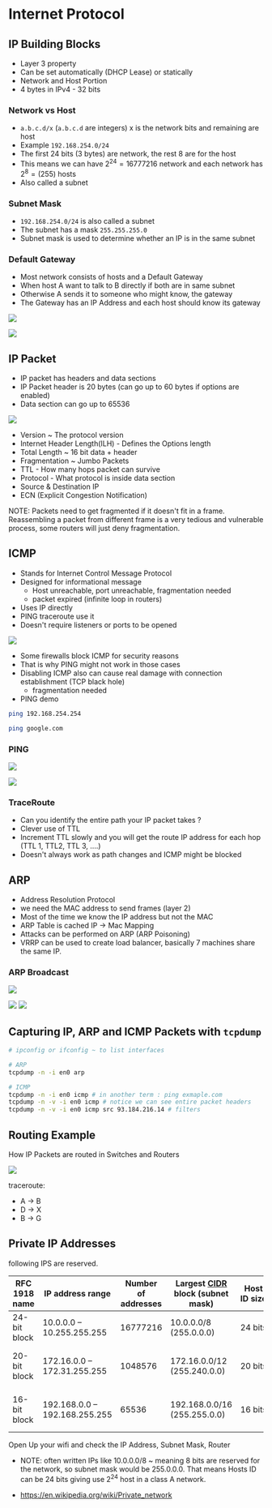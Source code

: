 # Internet Protocol

## IP Building Blocks

- Layer 3 property
- Can be set automatically (DHCP Lease) or statically
- Network and Host Portion
- 4 bytes in IPv4 - 32 bits

### Network vs Host

- `a.b.c.d/x` (`a.b.c.d` are integers) x is the network bits and remaining are host
- Example `192.168.254.0/24`
- The first 24 bits (3 bytes) are network, the rest 8 are for the host
- This means we can have $2^{24} = 16777216$ network and each network has $2^8 = (255)$  hosts
- Also called a subnet

### Subnet Mask

- `192.168.254.0/24` is also called a subnet
- The subnet has a mask `255.255.255.0`
- Subnet mask is used to determine whether an IP is in the same subnet

### Default Gateway

- Most network consists of hosts and a Default Gateway
- When host A want to talk to B directly if both are in same subnet
- Otherwise A sends it to someone who might know, the gateway
- The Gateway has an IP Address and each host should know its gateway

![](assets/Pasted%20image%2020250929090147.png)

![](assets/Pasted%20image%2020250929090158.png)
## IP Packet

- IP packet has headers and data sections
- IP Packet header is 20 bytes (can go up to 60 bytes if options are enabled)
- Data section can go up to 65536

![](assets/Pasted%20image%2020250929090938.png)

- Version ~ The protocol version
- Internet Header Length(ILH) - Defines the Options length
- Total Length ~ 16 bit data + header
- Fragmentation ~ Jumbo Packets
- TTL - How many hops packet can survive
- Protocol - What protocol is inside data section
- Source & Destination IP
- ECN (Explicit Congestion Notification)

NOTE: Packets need to get fragmented if it doesn't fit in a frame. Reassembling a packet from different frame is a very tedious and vulnerable process, some routers will just deny fragmentation.
## ICMP

- Stands for Internet Control Message Protocol
- Designed for informational message
    - Host unreachable, port unreachable, fragmentation needed
    - packet expired (infinite loop in routers)
- Uses IP directly
- PING traceroute use it
- Doesn't require listeners or ports to be opened

![](assets/Pasted%20image%2020250929093229.png)

- Some firewalls block ICMP for security reasons
- That is why PING might not work in those cases
- Disabling ICMP also can cause real damage with connection establishment (TCP black hole)
    - fragmentation needed
- PING demo

```bash
ping 192.168.254.254

ping google.com
```

### PING 

![](assets/Pasted%20image%2020250929094632.png)

![](assets/Pasted%20image%2020250929094640.png)

### TraceRoute

- Can you identify the entire path your IP packet takes ?
- Clever use of TTL
- Increment TTL slowly and you will get the route IP address for each hop (TTL 1, TTL2, TTL 3, ....)
- Doesn't always work as path changes and ICMP might be blocked

## ARP

- Address Resolution Protocol
- we need the MAC address to send frames (layer 2)
- Most of the time we know the IP address but not the MAC
- ARP Table is cached IP -> Mac Mapping
- Attacks can be performed on ARP (ARP Poisoning)
- VRRP can be used to create load balancer, basically 7 machines share the same IP.

### ARP Broadcast

![](assets/Pasted%20image%2020250929101635.png)

![](assets/Pasted%20image%2020250929101612.png)
![](assets/Pasted%20image%2020250929101625.png)

## Capturing IP, ARP and ICMP Packets with `tcpdump`

```bash
# ipconfig or ifconfig ~ to list interfaces

# ARP
tcpdump -n -i en0 arp

# ICMP
tcpdump -n -i en0 icmp # in another term : ping exmaple.com
tcpdump -n -v -i en0 icmp # notice we can see entire packet headers
tcpdump -n -v -i en0 icmp src 93.184.216.14 # filters

```
## Routing Example

How IP Packets are routed in Switches and Routers

![](assets/Pasted%20image%2020250929103232.png)

traceroute:

- A -> B
- D -> X
- B -> G
## Private IP Addresses

following IPS are reserved.

| RFC 1918 name | IP address range              | Number of addresses | Largest [CIDR](https://en.wikipedia.org/wiki/CIDR "CIDR") block (subnet mask) | Host ID size | Mask bits | _[Classful](https://en.wikipedia.org/wiki/Classful "Classful")_ description |
| ------------- | ----------------------------- | ------------------- | ----------------------------------------------------------------------------- | ------------ | --------- | --------------------------------------------------------------------------- |
| 24-bit block  | 10.0.0.0 – 10.255.255.255     | 16777216            | 10.0.0.0/8 (255.0.0.0)                                                        | 24 bits      | 8 bits    | single class A network                                                      |
| 20-bit block  | 172.16.0.0 – 172.31.255.255   | 1048576             | 172.16.0.0/12 (255.240.0.0)                                                   | 20 bits      | 12 bits   | 16 contiguous class B networks                                              |
| 16-bit block  | 192.168.0.0 – 192.168.255.255 | 65536               | 192.168.0.0/16 (255.255.0.0)                                                  | 16 bits      | 16 bits   | 256 contiguous class C networks                                             |

Open Up your wifi and check the IP Address, Subnet Mask, Router

- NOTE: often written IPs like 10.0.0.0/8 ~ meaning 8 bits are reserved for the network, so subnet mask would be 255.0.0.0. That means Hosts ID can be 24 bits giving use $2^{24}$ host in a class A network.


- https://en.wikipedia.org/wiki/Private_network